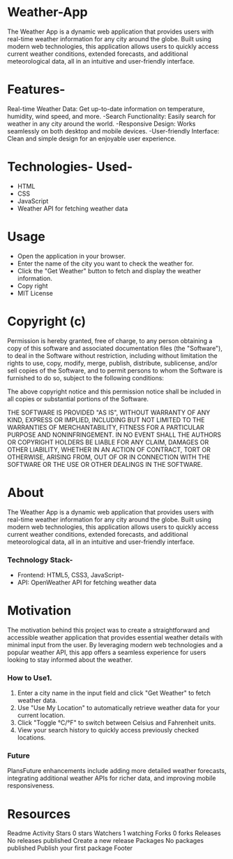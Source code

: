 # Weather-App
The Weather App is a dynamic web application that provides users with real-time weather information for any city around the globe. Built using modern web technologies, this application allows users to quickly access current weather conditions, extended forecasts, and additional meteorological data, all in an intuitive and user-friendly interface.

# Features-
Real-time Weather Data: Get up-to-date information on temperature, humidity, wind speed, and more. -Search Functionality: Easily search for weather in any city around the world. -Responsive Design: Works seamlessly on both desktop and mobile devices. -User-friendly Interface: Clean and simple design for an enjoyable user experience.

# Technologies- Used-
- HTML
- CSS
- JavaScript
- Weather API for fetching weather data

# Usage
- Open the application in your browser.
- Enter the name of the city you want to check the weather for.
- Click the "Get Weather" button to fetch and display the weather information.
- Copy right
- MIT License

# Copyright (c)

Permission is hereby granted, free of charge, to any person obtaining a copy of this software and associated documentation files (the "Software"), to deal in the Software without restriction, including without limitation the rights to use, copy, modify, merge, publish, distribute, sublicense, and/or sell copies of the Software, and to permit persons to whom the Software is furnished to do so, subject to the following conditions:

The above copyright notice and this permission notice shall be included in all copies or substantial portions of the Software.

THE SOFTWARE IS PROVIDED "AS IS", WITHOUT WARRANTY OF ANY KIND, EXPRESS OR IMPLIED, INCLUDING BUT NOT LIMITED TO THE WARRANTIES OF MERCHANTABILITY, FITNESS FOR A PARTICULAR PURPOSE AND NONINFRINGEMENT. IN NO EVENT SHALL THE AUTHORS OR COPYRIGHT HOLDERS BE LIABLE FOR ANY CLAIM, DAMAGES OR OTHER LIABILITY, WHETHER IN AN ACTION OF CONTRACT, TORT OR OTHERWISE, ARISING FROM, OUT OF OR IN CONNECTION WITH THE SOFTWARE OR THE USE OR OTHER DEALINGS IN THE SOFTWARE.

# About
The Weather App is a dynamic web application that provides users with real-time weather information for any city around the globe. Built using modern web technologies, this application allows users to quickly access current weather conditions, extended forecasts, and additional meteorological data, all in an intuitive and user-friendly interface.

### Technology Stack- 
- Frontend: HTML5, CSS3, JavaScript- 
- API: OpenWeather API for fetching weather data

# Motivation
The motivation behind this project was to create a straightforward and accessible weather application that provides essential weather details with minimal input from the user. By leveraging modern web technologies and a popular weather API, this app offers a seamless experience for users looking to stay informed about the weather.

### How to Use1. 
1. Enter a city name in the input field and click "Get Weather" to fetch weather data.
2. Use "Use My Location" to automatically retrieve weather data for your current location.
3. Click "Toggle °C/°F" to switch between Celsius and Fahrenheit units.
4. View your search history to quickly access previously checked locations.

### Future 
PlansFuture enhancements include adding more detailed weather forecasts, integrating additional weather APIs for richer data, and improving mobile responsiveness.

# Resources
 Readme
 Activity
Stars
 0 stars
Watchers
 1 watching
Forks
 0 forks
Releases
No releases published
Create a new release
Packages
No packages published
Publish your first package
Footer
